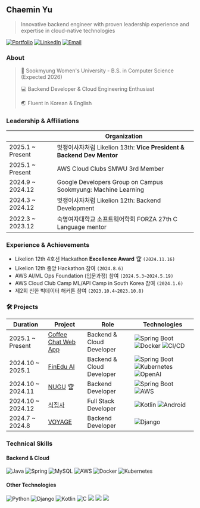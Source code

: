 ## Chaemin Yu
> Innovative backend engineer with proven leadership experience and expertise in cloud-native technologies

[![Portfolio](https://img.shields.io/badge/Portfolio-000000?style=for-the-badge&logo=About.me&logoColor=white)](https://chaeminyu.github.io/)
[![LinkedIn](https://img.shields.io/badge/LinkedIn-0077B5?style=for-the-badge&logo=linkedin&logoColor=white)](https://www.linkedin.com/in/chaeminyu/)
[![Email](https://img.shields.io/badge/Email-D14836?style=for-the-badge&logo=gmail&logoColor=white)](mailto:chaeminyu@sookmyung.ac.kr)

### About
> 🏫 Sookmyung Women's University - B.S. in Computer Science (Expected 2026)
> 
> 💻 Backend Developer & Cloud Engineering Enthusiast
> 
> 🌏 Fluent in Korean & English

### Leadership & Affiliations
|                     |                           Organization                        |
| ------------------- | ------------------------------------------------------------- |
|2025.1 ~ Present    | 멋쟁이사자처럼 Likelion 13th: **Vice President & Backend Dev Mentor** |
|2025.1 ~ Present     | AWS Cloud Clubs SMWU 3rd Member |
|2024.9 ~ 2024.12     | Google Developers Group on Campus Sookmyung: Machine Learning |
|2024.3 ~ 2024.12     | 멋쟁이사자처럼 Likelion 12th: Backend Development |
|2022.3 ~ 2023.12     | 숙명여자대학교 소프트웨어학회 FORZA 27th C Language mentor |

### Experience & Achievements
- Likelion 12th 4호선 Hackathon **Excellence Award** 🏆 ```(2024.11.16)```
- Likelion 12th 중앙 Hackathon 참여 ```(2024.8.6)```
- AWS AI/ML Ops Foundation (입문과정) 참여 ```(2024.5.3~2024.5.19)```
- AWS Cloud Club Camp ML/API Camp in South Korea 참여 ```(2024.1.6)```
- 제2회 신한 빅데이터 해커톤 참여 ```(2023.10.4~2023.10.8)```

### 🛠️ Projects

|   Duration    | Project    |  Role | Technologies |
| ------------- | ------------- | ---- | ---- |
| 2025.1 ~ Present | [Coffee Chat Web App](https://github.com/sooktin/backend_repository) | Backend & Cloud Developer | ![Spring Boot](https://img.shields.io/badge/springboot-6DB33F?style=for-the-badge&logo=springboot&logoColor=white) ![Docker](https://img.shields.io/badge/docker-%230db7ed.svg?style=for-the-badge&logo=docker&logoColor=white) ![CI/CD](https://img.shields.io/badge/GitHub_Actions-2088FF?style=for-the-badge&logo=github-actions&logoColor=white) |
| 2024.10 ~ 2025.1| [FinEdu AI](https://github.com/chaeminyu/FinEdu-Backend.git) | Backend & Cloud Developer | ![Spring Boot](https://img.shields.io/badge/springboot-6DB33F?style=for-the-badge&logo=springboot&logoColor=white) ![Kubernetes](https://img.shields.io/badge/kubernetes-%23326ce5.svg?style=for-the-badge&logo=kubernetes&logoColor=white) ![OpenAI](https://img.shields.io/badge/OpenAI-412991?style=for-the-badge&logo=openai&logoColor=white) |
| 2024.10 ~ 2024.11 | [NUGU](https://github.com/Line4Thon-Nugu/Nugu-Backend) 🏆 | Backend Developer | ![Spring Boot](https://img.shields.io/badge/springboot-6DB33F?style=for-the-badge&logo=springboot&logoColor=white) ![AWS](https://img.shields.io/badge/AWS-FF9900?style=for-the-badge&logo=amazonaws&logoColor=white) |
| 2024.10 ~ 2024.12| [식집사](https://github.com/chaeminyu/android-shick-jip) | Full Stack Developer | ![Kotlin](https://img.shields.io/badge/kotlin-%237F52FF.svg?style=for-the-badge&logo=kotlin&logoColor=white) ![Android](https://img.shields.io/badge/Android-3DDC84?style=for-the-badge&logo=android&logoColor=white) |
| 2024.7 ~ 2024.8  | [VOYAGE](https://github.com/Likelion-at-SMWU-12th/CheongpaGamja-Server)  | Backend Developer | ![Django](https://img.shields.io/badge/django-%23092E20.svg?style=for-the-badge&logo=django&logoColor=white) |

### Technical Skills

#### Backend & Cloud
![Java](https://img.shields.io/badge/java-%23ED8B00.svg?style=for-the-badge&logo=openjdk&logoColor=white)
![Spring](https://img.shields.io/badge/spring-%236DB33F.svg?style=for-the-badge&logo=spring&logoColor=white)
![MySQL](https://img.shields.io/badge/mysql-4479A1.svg?style=for-the-badge&logo=mysql&logoColor=white)
![AWS](https://img.shields.io/badge/amazonaws-232F3E?style=for-the-badge&logo=amazonaws&logoColor=white)
![Docker](https://img.shields.io/badge/docker-%230db7ed.svg?style=for-the-badge&logo=docker&logoColor=white)
![Kubernetes](https://img.shields.io/badge/kubernetes-%23326ce5.svg?style=for-the-badge&logo=kubernetes&logoColor=white)

#### Other Technologies
![Python](https://img.shields.io/badge/python-3670A0?style=for-the-badge&logo=python&logoColor=ffdd54)
![Django](https://img.shields.io/badge/django-%23092E20.svg?style=for-the-badge&logo=django&logoColor=white)
![Kotlin](https://img.shields.io/badge/kotlin-%237F52FF.svg?style=for-the-badge&logo=kotlin&logoColor=white)
![C](https://img.shields.io/badge/c-%2300599C.svg?style=plastic&logo=c&logoColor=white)
<img src="https://img.shields.io/badge/HTML-e34c26?style=flat&logo=html5&logoColor=white">
<img src="https://img.shields.io/badge/CSS-563d7c?&style=flat&logo=css3&logoColor=white">
<img src="https://img.shields.io/badge/JavaScript-323330?style=flat&logo=javascript&logoColor=F7DF1E">

<!--
**chaeminyu/chaeminyu** is a ✨ _special_ ✨ repository because its `README.md` (this file) appears on your GitHub profile.
-->
